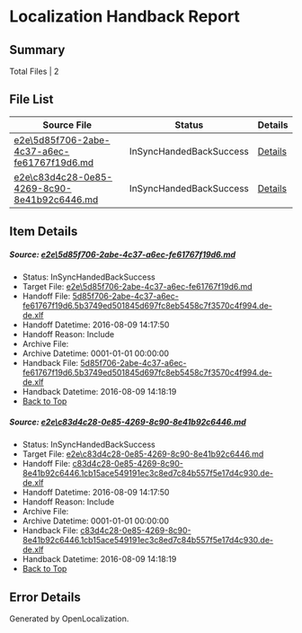 # <a name='report-top'></a> Localization Handback Report

## Summary
 Total Files | 2

## File List
 Source File | Status | Details 
 ----------- | ------ | ------- 
 [e2e\5d85f706-2abe-4c37-a6ec-fe61767f19d6.md](https://github.com/OpenLocalizationTestOrg/oltest/blob/eb5b626e41f52c6d6248c49df41873adfe351a49/e2e/5d85f706-2abe-4c37-a6ec-fe61767f19d6.md) | InSyncHandedBackSuccess | [Details](#5c8c773078e302b83a79c9e26081153b7fdc45d42)
 [e2e\c83d4c28-0e85-4269-8c90-8e41b92c6446.md](https://github.com/OpenLocalizationTestOrg/oltest/blob/eb5b626e41f52c6d6248c49df41873adfe351a49/e2e/c83d4c28-0e85-4269-8c90-8e41b92c6446.md) | InSyncHandedBackSuccess | [Details](#4ffeaef9d6153359310cdb514ad746defd29251e4)

## Item Details
##### <a name='5c8c773078e302b83a79c9e26081153b7fdc45d42'></a> Source: [e2e\5d85f706-2abe-4c37-a6ec-fe61767f19d6.md](https://github.com/OpenLocalizationTestOrg/oltest/blob/eb5b626e41f52c6d6248c49df41873adfe351a49/e2e/5d85f706-2abe-4c37-a6ec-fe61767f19d6.md)
* Status: InSyncHandedBackSuccess
* Target File: [e2e\5d85f706-2abe-4c37-a6ec-fe61767f19d6.md](https://github.com/OpenLocalizationTestOrg/ol-test-dede/blob/31d697c4e7f6650be26b04e44dd044a67cd494b3/e2e/5d85f706-2abe-4c37-a6ec-fe61767f19d6.md)
* Handoff File: [5d85f706-2abe-4c37-a6ec-fe61767f19d6.5b3749ed501845d697fc8eb5458c7f3570c4f994.de-de.xlf](https://github.com/OpenLocalizationTestOrg/olhandoff-e2e/blob/ba255a55dc51e8386fbf52cca73ef0d37e4cffa5/ol-handoff/OpenLocalizationTestOrg/ol-test-dede/ci/ht/5d85f706-2abe-4c37-a6ec-fe61767f19d6.5b3749ed501845d697fc8eb5458c7f3570c4f994.de-de.xlf)
* Handoff Datetime: 2016-08-09 14:17:50
* Handoff Reason: Include
* Archive File: 
* Archive Datetime: 0001-01-01 00:00:00
* Handback File: [5d85f706-2abe-4c37-a6ec-fe61767f19d6.5b3749ed501845d697fc8eb5458c7f3570c4f994.de-de.xlf](https://github.com/OpenLocalizationTestOrg/olhandback-e2e/blob/4a88df833a477ee2e0fb04d41260ec3b1e14da66/ol-handback/OpenLocalizationTestOrg/ol-test-dede/ci/ht/5d85f706-2abe-4c37-a6ec-fe61767f19d6.5b3749ed501845d697fc8eb5458c7f3570c4f994.de-de.xlf)
* Handback Datetime: 2016-08-09 14:18:19
* [Back to Top](#report-top)

##### <a name='4ffeaef9d6153359310cdb514ad746defd29251e4'></a> Source: [e2e\c83d4c28-0e85-4269-8c90-8e41b92c6446.md](https://github.com/OpenLocalizationTestOrg/oltest/blob/eb5b626e41f52c6d6248c49df41873adfe351a49/e2e/c83d4c28-0e85-4269-8c90-8e41b92c6446.md)
* Status: InSyncHandedBackSuccess
* Target File: [e2e\c83d4c28-0e85-4269-8c90-8e41b92c6446.md](https://github.com/OpenLocalizationTestOrg/ol-test-dede/blob/31d697c4e7f6650be26b04e44dd044a67cd494b3/e2e/c83d4c28-0e85-4269-8c90-8e41b92c6446.md)
* Handoff File: [c83d4c28-0e85-4269-8c90-8e41b92c6446.1cb15ace549191ec3c8ed7c84b557f5e17d4c930.de-de.xlf](https://github.com/OpenLocalizationTestOrg/olhandoff-e2e/blob/ba255a55dc51e8386fbf52cca73ef0d37e4cffa5/ol-handoff/OpenLocalizationTestOrg/ol-test-dede/ci/ht/c83d4c28-0e85-4269-8c90-8e41b92c6446.1cb15ace549191ec3c8ed7c84b557f5e17d4c930.de-de.xlf)
* Handoff Datetime: 2016-08-09 14:17:50
* Handoff Reason: Include
* Archive File: 
* Archive Datetime: 0001-01-01 00:00:00
* Handback File: [c83d4c28-0e85-4269-8c90-8e41b92c6446.1cb15ace549191ec3c8ed7c84b557f5e17d4c930.de-de.xlf](https://github.com/OpenLocalizationTestOrg/olhandback-e2e/blob/4a88df833a477ee2e0fb04d41260ec3b1e14da66/ol-handback/OpenLocalizationTestOrg/ol-test-dede/ci/ht/c83d4c28-0e85-4269-8c90-8e41b92c6446.1cb15ace549191ec3c8ed7c84b557f5e17d4c930.de-de.xlf)
* Handback Datetime: 2016-08-09 14:18:19
* [Back to Top](#report-top)


## Error Details

Generated by OpenLocalization.
